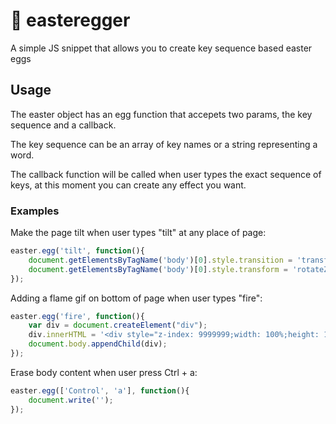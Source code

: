 # 🥚 easteregger
A simple JS snippet that allows you to create key sequence based easter eggs

Usage
------

The easter object has an egg function that accepets two params, the key sequence and a callback.

The key sequence can be an array of key names or a string representing a word.

The callback function will be called when user types the exact sequence of keys, at this moment you can create any effect you want.

### Examples
Make the page tilt when user types "tilt" at any place of page:
```JavaScript
easter.egg('tilt', function(){
    document.getElementsByTagName('body')[0].style.transition = 'transform 1s';
    document.getElementsByTagName('body')[0].style.transform = 'rotateZ(3deg)';
});
```

Adding a flame gif on bottom of page when user types "fire":
```JavaScript
easter.egg('fire', function(){
    var div = document.createElement("div");
    div.innerHTML = '<div style="z-index: 9999999;width: 100%;height: 100px;position: fixed;bottom: 0;background: url(https://vignette.wikia.nocookie.net/fantendo/images/4/49/Realistic-fire-animated-transparent-gif.gif/revision/latest?cb=20150324012556);"></div>';
    document.body.appendChild(div);
});
```

Erase body content when user press Ctrl + a:
```JavaScript
easter.egg(['Control', 'a'], function(){
    document.write('');
});
```